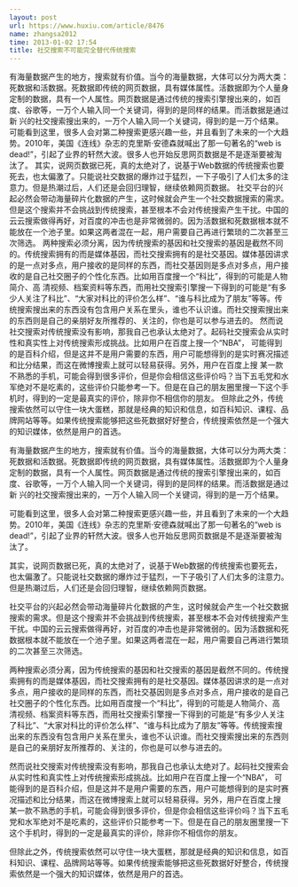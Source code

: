 ```yaml
---
layout: post
url: https://www.huxiu.com/article/8476
name: zhangsa2012
time: 2013-01-02 17:54
title: 社交搜索不可能完全替代传统搜索
---
```

有海量数据产生的地方，搜索就有价值。当今的海量数据，大体可以分为两大类：死数据和活数据。死数据即传统的网页数据，具有媒体属性。活数据即为个人量身定制的数据，具有一个人属性。网页数据是通过传统的搜索引擎搜出来的，如百度、谷歌等，一万个人输入同一个关键词，得到的是同样的结果。而活数据是通过新 兴的社交搜索搜出来的，一万个人输入同一个关键词，得到的是一万个结果。 可能看到这里，很多人会对第二种搜索更感兴趣一些，并且看到了未来的一个大趋势。2010年，美国《连线》杂志的克里斯·安德森就喊出了那一句著名的“web is dead!”，引起了业界的轩然大波。很多人也开始反思网页数据是不是逐渐要被淘汰了。 其实，说网页数据已死，真的太绝对了，说基于Web数据的传统搜索也要死去，也太偏激了。只能说社交数据的爆炸过于猛烈，一下子吸引了人们太多的注意力。但是热潮过后，人们还是会回归理智，继续依赖网页数据。 社交平台的兴起必然会带动海量碎片化数据的产生，这时候就会产生一个社交数据搜索的需求。但是这个搜索并不会挑战到传统搜索，甚至根本不会对传统搜索产生干扰。中国的云云搜索做得再好，对百度的冲击也是非常微弱的。因为活数据和死数据根本就不能放在一个池子里。如果这两者混在一起，用户需要自己再进行繁琐的二次甚至三次筛选。 两种搜索必须分离，因为传统搜索的基因和社交搜索的基因是截然不同的。传统搜索拥有的而是媒体基因，而社交搜索拥有的是社交基因。媒体基因讲求的是一点对多点，用户接收的是同样的东西，而社交基因则是多点对多点，用户接收的是自己社交圈子的个性化东西。比如用百度搜一个“科比”，得到的可能是人物简介、高 清视频、档案资料等东西，而用社交搜索引擎搜一下得到的可能是“有多少人关注了科比”、“大家对科比的评价怎么样”、“谁与科比成为了朋友”等等。传统搜索搜出来的东西没有包含用户关系在里头，谁也不认识谁。而社交搜索搜出来的东西则是自己的亲朋好友所推荐的、关注的，你也是可以参与进去的。 然而说社交搜索对传统搜索没有影响，那我自己也承认太绝对了。起码社交搜索会从实时性和真实性上对传统搜索形成挑战。比如用户在百度上搜一个“NBA”， 可能得到的是百科介绍，但是这并不是用户需要的东西，用户可能想得到的是实时赛况描述和比分结果，而这在微博搜索上就可以轻易获得。另外，用户在百度上搜 某一款不熟悉的手机，可能会得到很多评价，但是你会相信这些评价吗？当下五毛党和水军绝对不是吃素的，这些评价只能参考一下。但是在自己的朋友圈里搜一下这个手机时，得到的一定是最真实的评价，除非你不相信你的朋友。 但除此之外，传统搜索依然可以守住一块大蛋糕，那就是经典的知识和信息，如百科知识、课程、品牌网站等等。如果传统搜索能够把这些死数据好好整合，传统搜索依然是一个强大的知识媒体，依然是用户的首选。

有海量数据产生的地方，搜索就有价值。当今的海量数据，大体可以分为两大类：死数据和活数据。死数据即传统的网页数据，具有媒体属性。活数据即为个人量身定制的数据，具有一个人属性。网页数据是通过传统的搜索引擎搜出来的，如百度、谷歌等，一万个人输入同一个关键词，得到的是同样的结果。而活数据是通过新 兴的社交搜索搜出来的，一万个人输入同一个关键词，得到的是一万个结果。

可能看到这里，很多人会对第二种搜索更感兴趣一些，并且看到了未来的一个大趋势。2010年，美国《连线》杂志的克里斯·安德森就喊出了那一句著名的“web is dead!”，引起了业界的轩然大波。很多人也开始反思网页数据是不是逐渐要被淘汰了。

其实，说网页数据已死，真的太绝对了，说基于Web数据的传统搜索也要死去，也太偏激了。只能说社交数据的爆炸过于猛烈，一下子吸引了人们太多的注意力。但是热潮过后，人们还是会回归理智，继续依赖网页数据。

社交平台的兴起必然会带动海量碎片化数据的产生，这时候就会产生一个社交数据搜索的需求。但是这个搜索并不会挑战到传统搜索，甚至根本不会对传统搜索产生干扰。中国的云云搜索做得再好，对百度的冲击也是非常微弱的。因为活数据和死数据根本就不能放在一个池子里。如果这两者混在一起，用户需要自己再进行繁琐的二次甚至三次筛选。

两种搜索必须分离，因为传统搜索的基因和社交搜索的基因是截然不同的。传统搜索拥有的而是媒体基因，而社交搜索拥有的是社交基因。媒体基因讲求的是一点对多点，用户接收的是同样的东西，而社交基因则是多点对多点，用户接收的是自己社交圈子的个性化东西。比如用百度搜一个“科比”，得到的可能是人物简介、高 清视频、档案资料等东西，而用社交搜索引擎搜一下得到的可能是“有多少人关注了科比”、“大家对科比的评价怎么样”、“谁与科比成为了朋友”等等。传统搜索搜出来的东西没有包含用户关系在里头，谁也不认识谁。而社交搜索搜出来的东西则是自己的亲朋好友所推荐的、关注的，你也是可以参与进去的。

然而说社交搜索对传统搜索没有影响，那我自己也承认太绝对了。起码社交搜索会从实时性和真实性上对传统搜索形成挑战。比如用户在百度上搜一个“NBA”， 可能得到的是百科介绍，但是这并不是用户需要的东西，用户可能想得到的是实时赛况描述和比分结果，而这在微博搜索上就可以轻易获得。另外，用户在百度上搜 某一款不熟悉的手机，可能会得到很多评价，但是你会相信这些评价吗？当下五毛党和水军绝对不是吃素的，这些评价只能参考一下。但是在自己的朋友圈里搜一下这个手机时，得到的一定是最真实的评价，除非你不相信你的朋友。

但除此之外，传统搜索依然可以守住一块大蛋糕，那就是经典的知识和信息，如百科知识、课程、品牌网站等等。如果传统搜索能够把这些死数据好好整合，传统搜索依然是一个强大的知识媒体，依然是用户的首选。


